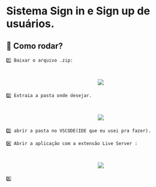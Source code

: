 # Sistema Sign in e Sign up de usuários.

## 🚀 Como rodar?


    1️⃣ Baixar o arquivo .zip:

<h1 align="center"><img src='https://ik.imagekit.io/AlvesLuan/headmes/downloadZip.png?ik-sdk-version=javascript-1.4.3&updatedAt=1668888872153'> </h1>

    2️⃣ Extraia a pasta onde desejar. 

<h1 align="center"><img src='https://ik.imagekit.io/AlvesLuan/headmes/extraia.JPG?ik-sdk-version=javascript-1.4.3&updatedAt=1668889075724'> </h1>

    3️⃣ abrir a pasta no VSCODE(IDE que eu usei pra fazer).

    4️⃣ Abrir a aplicação com a extensão Live Server :
<h1 align="center"><img src='https://ik.imagekit.io/AlvesLuan/headmes/liveserver?ik-sdk-version=javascript-1.4.3&updatedAt=1668888882956'> </h1>

    5️⃣ 
